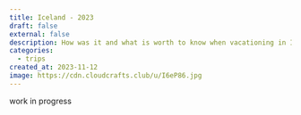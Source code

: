 ```yaml
---
title: Iceland - 2023
draft: false
external: false
description: How was it and what is worth to know when vacationing in Istanbul
categories:
  - trips
created_at: 2023-11-12
image: https://cdn.cloudcrafts.club/u/I6eP86.jpg
---
```


work in progress
